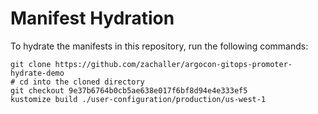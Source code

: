 # Manifest Hydration

To hydrate the manifests in this repository, run the following commands:

```shell
git clone https://github.com/zachaller/argocon-gitops-promoter-hydrate-demo
# cd into the cloned directory
git checkout 9e37b6764b0cb5ae638e017f6bf8d94e4e333ef5
kustomize build ./user-configuration/production/us-west-1
```
